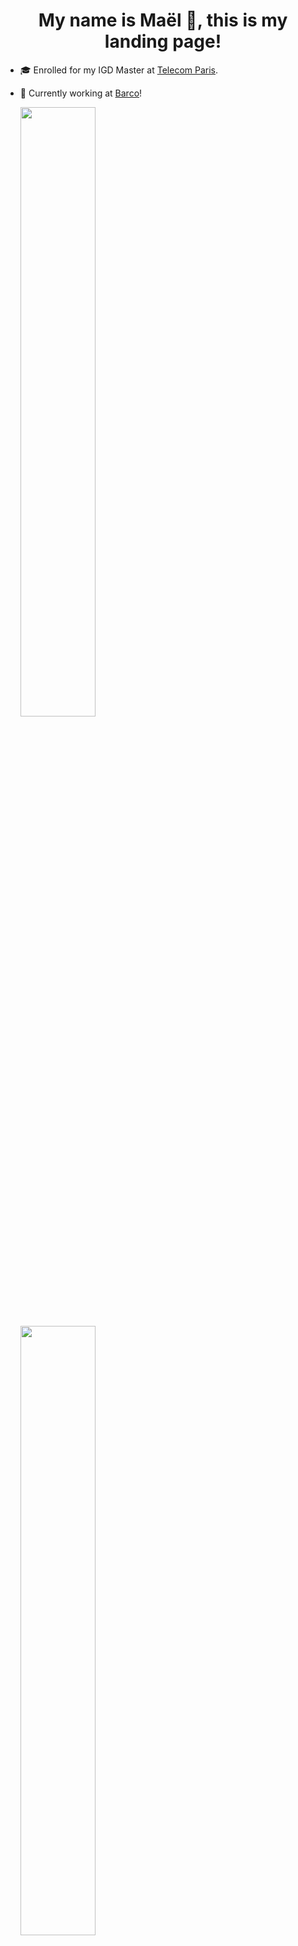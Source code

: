 <h1 align="center"> My name is Maël 🔭, this is my landing page! </h1>

<!--
**Skyepulse/Skyepulse** is a ✨ _special_ ✨ repository because its `README.md` (this file) appears on your GitHub profile.

Here are some ideas to get you started:

- 🔭 I’m currently working on ...
- 🌱 I’m currently learning ...
- 👯 I’m looking to collaborate on ...
- 🤔 I’m looking for help with ...
- 💬 Ask me about ...
- 📫 How to reach me: ...
- 😄 Pronouns: ...
- ⚡ Fun fact: ...
-->

- 🎓 Enrolled for my IGD Master at [Telecom Paris](https://www.telecom-paris.fr/).
- 🌱 Currently working at [Barco](https://www.barco.com/en)!

  <img height="50%" width="auto" src ="https://github-readme-stats.vercel.app/api?username=Skyepulse&show_icons=true&count_private=true&theme=tokyonight&hide_border=true&hide=stars&bg_color=00000000&rank_icon=github">
  <img height="50%" width="auto" src ="https://github-readme-stats.vercel.app/api/top-langs/?username=Skyepulse&layout=compact&hide_border=true&theme=tokyonight&bg_color=00000000&langs_count=6&hide=jupyter%20notebook,tex,css,php">

---

### 🚀 Check Out My Latest Project!

**🧠 Convolutional Neural Network Visualizer**  
An interactive tool to **see animated inferences** and explore the **inner workings** of a CNN with a BabylonJS Scene.

🔗 [**Click Here to Try It Live**](https://www.008032025.xyz)

---

### 🎨 Latest Images Drawn by users of the Visualizer

<div style="display: flex; justify-content: center; gap: 10px; flex-wrap: wrap;">
  <img src="https://www.008032025.xyz/api/random_image?t=1751714378" alt="Random Image" width="200"/>
  <img src="https://www.008032025.xyz/api/random_image?t=1751690509" alt="Random Image" width="200"/>
  <img src="https://www.008032025.xyz/api/random_image?t=1751722540" alt="Random Image" width="200"/>
  <img src="https://www.008032025.xyz/api/random_image?t=1751706453" alt="Random Image" width="200"/>
  <img src="https://www.008032025.xyz/api/random_image?t=1751693918" alt="Random Image" width="200"/>
  <img src="https://www.008032025.xyz/api/random_image?t=1751717044" alt="Random Image" width="200"/>
  <img src="https://www.008032025.xyz/api/random_image?t=1751707422" alt="Random Image" width="200"/>
  <img src="https://www.008032025.xyz/api/random_image?t=1751708637" alt="Random Image" width="200"/>
</div>



> ✏️ These are selected by random among the the most recent images drawn by users and used as inputs in the live CNN visualizer above — updating in real time as people interact with it!

---
